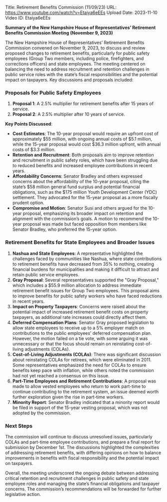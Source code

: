 Title: Retirement Benefits Commission (11/09/23)
URL: https://www.youtube.com/watch?v=Etaiya6eEEs
Upload Date: 2023-11-10
Video ID: Etaiya6eEEs

**Summary of the New Hampshire House of Representatives’ Retirement Benefits Commission Meeting (November 9, 2023)**

The New Hampshire House of Representatives’ Retirement Benefits Commission convened on November 9, 2023, to discuss and review proposed changes to retirement benefits, particularly for public safety employees (Group Two members, including police, firefighters, and corrections officers) and state employees. The meeting centered on balancing the need to address recruitment and retention challenges in public service roles with the state’s fiscal responsibilities and the potential impact on taxpayers. Key discussions and proposals included:

### **Proposals for Public Safety Employees**
1. **Proposal 1**: A 2.5% multiplier for retirement benefits after 15 years of service.
2. **Proposal 2**: A 2.5% multiplier after 10 years of service.

**Key Points Discussed**:
- **Cost Estimates**: The 10-year proposal would require an upfront cost of approximately $55 million, with ongoing annual costs of $5.1 million, while the 15-year proposal would cost $36.3 million upfront, with annual costs of $3.3 million.
- **Retention and Recruitment**: Both proposals aim to improve retention and recruitment in public safety roles, which have been struggling due to reduced benefits and increased employee contributions in recent years.
- **Affordability Concerns**: Senator Bradley and others expressed concerns about the affordability of the 10-year proposal, citing the state’s $58 million general fund surplus and potential financial obligations, such as the $175 million Youth Development Center (YDC) settlement. They advocated for the 15-year proposal as a more fiscally prudent option.
- **Compromise and Motion**: Senator Susi and others argued for the 10-year proposal, emphasizing its broader impact on retention and alignment with the commission’s goals. A motion to recommend the 10-year proposal was made but faced opposition from members like Senator Bradley, who preferred the 15-year option.

### **Retirement Benefits for State Employees and Broader Issues**
1. **Nashua and State Employees**: A representative highlighted the challenges faced by communities like Nashua, where state contributions to retirement benefits have decreased from 35% to nothing, creating financial burdens for municipalities and making it difficult to attract and retain public service employees.
2. **Gray Proposal**: Several representatives supported the "Gray Proposal," which includes a $55.9 million allocation to address immediate retirement benefit issues for Group Two employees. This proposal aims to improve benefits for public safety workers who have faced reductions in recent years.
3. **Impact on Property Taxpayers**: Concerns were raised about the potential impact of increased retirement benefit costs on property taxpayers, as additional rate increases could directly affect them.
4. **Deferred Compensation Plans**: Senator Gray proposed legislation to allow state employees to receive up to a 5% employer match on contributions to the public employees’ deferred compensation plan. However, the motion failed on a tie vote, with some arguing it was unnecessary or that the focus should remain on reinstating cost-of-living adjustments (COLAs).
5. **Cost-of-Living Adjustments (COLAs)**: There was significant discussion about reinstating COLAs for retirees, which were eliminated in 2011. Some representatives emphasized the need for COLAs to ensure benefits keep pace with inflation, while others noted the commission had not yet reached a consensus on this issue.
6. **Part-Time Employees and Retirement Contributions**: A proposal was made to allow vested employees who return to work part-time to continue contributing to the retirement system, an issue deemed worth further exploration given the rise in part-time workers.
7. **Minority Report**: Senator Bradley indicated that a minority report would be filed in support of the 15-year vesting proposal, which was not adopted by the commission.

### **Next Steps**
The commission will continue to discuss unresolved issues, particularly COLAs and part-time employee contributions, and prepare a final report for submission by December 1st. The discussions highlighted the complexities of addressing retirement benefits, with differing opinions on how to balance improvements in benefits with fiscal responsibility and the potential impact on taxpayers.

Overall, the meeting underscored the ongoing debate between addressing critical retention and recruitment challenges in public safety and state employee roles and managing the state’s financial obligations and taxpayer concerns. The commission’s recommendations will be forwarded for further legislative action.